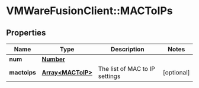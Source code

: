 # VMWareFusionClient::MACToIPs

## Properties
Name | Type | Description | Notes
------------ | ------------- | ------------- | -------------
**num** | [**Number**](Number.md) |  | 
**mactoips** | [**Array&lt;MACToIP&gt;**](MACToIP.md) | The list of MAC to IP settings | [optional] 



